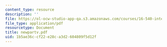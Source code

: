 ```yaml
---
content_type: resource
description: ''
file: https://ol-ocw-studio-app-qa.s3.amazonaws.com/courses/16-540-internal-flows-in-turbomachines-spring-2006/1b5ae36ccf22e28ca3d2604809f5d12f_newpartv.pdf
file_type: application/pdf
resourcetype: Document
title: newpartv.pdf
uid: 1b5ae36c-cf22-e28c-a3d2-604809f5d12f
---
```

